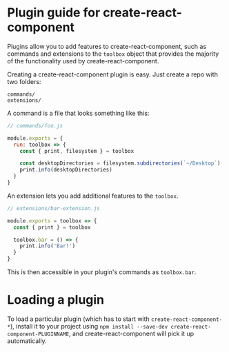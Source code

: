 # Plugin guide for create-react-component

Plugins allow you to add features to create-react-component, such as commands and
extensions to the `toolbox` object that provides the majority of the functionality
used by create-react-component.

Creating a create-react-component plugin is easy. Just create a repo with two folders:

```
commands/
extensions/
```

A command is a file that looks something like this:

```js
// commands/foo.js

module.exports = {
  run: toolbox => {
    const { print, filesystem } = toolbox

    const desktopDirectories = filesystem.subdirectories(`~/Desktop`)
    print.info(desktopDirectories)
  }
}
```

An extension lets you add additional features to the `toolbox`.

```js
// extensions/bar-extension.js

module.exports = toolbox => {
  const { print } = toolbox

  toolbox.bar = () => {
    print.info('Bar!')
  }
}
```

This is then accessible in your plugin's commands as `toolbox.bar`.

# Loading a plugin

To load a particular plugin (which has to start with `create-react-component-*`),
install it to your project using `npm install --save-dev create-react-component-PLUGINNAME`,
and create-react-component will pick it up automatically.
